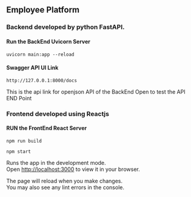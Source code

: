 ## Employee Platform

### Backend developed by python FastAPI.

#### Run the BackEnd Uvicorn Server

```
uvicorn main:app --reload
```
#### Swagger API UI Link

```
http://127.0.0.1:8000/docs
```
This is the api link for openjson API of the BackEnd
Open to test the API END Point

### Frontend developed using Reactjs

#### RUN the FrontEnd React Server 
```
npm run build
```
```
npm start
```

Runs the app in the development mode.\
Open [http://localhost:3000](http://localhost:3000) to view it in your browser.

The page will reload when you make changes.\
You may also see any lint errors in the console.


